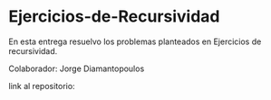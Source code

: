 # Ejercicios-de-Recursividad

En esta entrega resuelvo los problemas planteados en Ejercicios de recursividad.

Colaborador: Jorge Diamantopoulos

link al repositorio:
